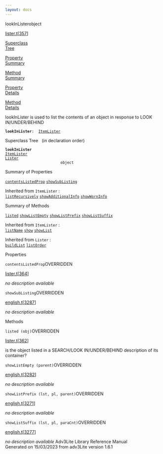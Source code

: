 ```yaml
---
layout: docs
---
```

<span class="title">lookInLister</span><span class="type">object</span>

[lister.t](../file/lister.t.html)\[[357](../source/lister.t.html#357)\]

[Superclass  
Tree](#_SuperClassTree_)

[Property  
Summary](#_PropSummary_)

[Method  
Summary](#_MethodSummary_)

[Property  
Details](#_Properties_)

[Method  
Details](#_Methods_)



lookInLister is used to list the contents of an object in response to
LOOK IN/UNDER/BEHIND

**`lookInLister`**` :   `[`ItemLister`](../object/ItemLister.html)



<span id="_SuperClassTree_"></span>



<span class="hdln">Superclass Tree</span>   (in declaration order)



**`lookInLister`**  
[`ItemLister`](../object/ItemLister.html)  
[`Lister`](../object/Lister.html)  
`                         object`  
<span id="_PropSummary_"></span>



<span class="hdln">Summary of Properties</span>  



[`contentsListedProp`](#contentsListedProp) [`showSubListing`](#showSubListing)

Inherited from `ItemLister` :  
[`listRecursively`](../object/ItemLister.html#listRecursively) [`showAdditionalInfo`](../object/ItemLister.html#showAdditionalInfo) [`showWornInfo`](../object/ItemLister.html#showWornInfo)



<span id="_MethodSummary_"></span>



<span class="hdln">Summary of Methods</span>  



[`listed`](#listed) [`showListEmpty`](#showListEmpty) [`showListPrefix`](#showListPrefix) [`showListSuffix`](#showListSuffix)

Inherited from `ItemLister` :  
[`listName`](../object/ItemLister.html#listName) [`show`](../object/ItemLister.html#show) [`showList`](../object/ItemLister.html#showList)

Inherited from `Lister` :  
[`buildList`](../object/Lister.html#buildList) [`listOrder`](../object/Lister.html#listOrder)

<span id="_Properties_"></span>



<span class="hdln">Properties</span>  



<span id="contentsListedProp"></span>

`contentsListedProp`<span class="rem">OVERRIDDEN</span>

[lister.t](../file/lister.t.html)\[[364](../source/lister.t.html#364)\]



*no description available*



<span id="showSubListing"></span>

`showSubListing`<span class="rem">OVERRIDDEN</span>

[english.t](../file/english.t.html)\[[3287](../source/english.t.html#3287)\]



*no description available*



<span id="_Methods_"></span>



<span class="hdln">Methods</span>  



<span id="listed"></span>

`listed (obj)`<span class="rem">OVERRIDDEN</span>

[lister.t](../file/lister.t.html)\[[362](../source/lister.t.html#362)\]



is the object listed in a SEARCH/LOOK IN/UNDER/BEHIND description of its
container?



<span id="showListEmpty"></span>

`showListEmpty (parent)`<span class="rem">OVERRIDDEN</span>

[english.t](../file/english.t.html)\[[3282](../source/english.t.html#3282)\]



*no description available*



<span id="showListPrefix"></span>

`showListPrefix (lst, pl, parent)`<span class="rem">OVERRIDDEN</span>

[english.t](../file/english.t.html)\[[3271](../source/english.t.html#3271)\]



*no description available*



<span id="showListSuffix"></span>

`showListSuffix (lst, pl, paraCnt)`<span class="rem">OVERRIDDEN</span>

[english.t](../file/english.t.html)\[[3277](../source/english.t.html#3277)\]



*no description available*
Adv3Lite Library Reference Manual  
Generated on 15/03/2023 from adv3Lite version 1.6.1



